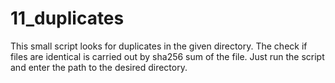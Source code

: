 # 11_duplicates
This small script looks for duplicates in the given directory. The check if files are identical is carried out by sha256 sum of the file.
Just run the script and enter the path to the desired directory.